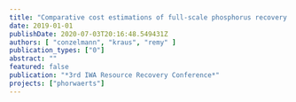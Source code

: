 ```yaml
---
title: "Comparative cost estimations of full-scale phosphorus recovery processes in German wastewater treatment plants"
date: 2019-01-01
publishDate: 2020-07-03T20:16:48.549431Z
authors: [ "conzelmann", "kraus", "remy" ]
publication_types: ["0"]
abstract: ""
featured: false
publication: "*3rd IWA Resource Recovery Conference*"
projects: ["phorwaerts"]
---
```


